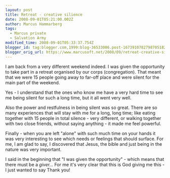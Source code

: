 ```yaml
---
layout: post
title: Retreat - creative silience
date: 2008-09-01T05:21:00.002Z
author: Marcus Hammarberg
tags:
  - Marcus private
  - Salvation Army
modified_time: 2008-09-01T05:33:37.754Z
blogger_id: tag:blogger.com,1999:blog-36533086.post-1673910782798705182
blogger_orig_url: https://www.marcusoft.net/2008/09/retreat-creative-silience.html
---
```


I am
back from a very different weekend indeed. I was given the opportunity
to take part in a retreat organised by our corps (congregation). That
meant that we were 15 people going away to far-off place and were silent
for the main part of the weekend.

Yes - I understand that the ones who know me have a very hard time to
see me being silent for such a long time, but it all went very well.

Also the power and restfulness in being silent was so great. There are
so many experiences that will stay with me for a long, long time; like
eating together with 15 people in total silence - very different, or
walking together with two close friends, without saying anything - it
made me feel powerful.

Finally - when you are left "alone" with such much time on your hands it
was very interesting to see which needs or feelings that should surface.
For me, I am glad to say, I discovered that Jesus, the bible and just
being in the nature was very important.

I said in the beginning that "I was given the opportunity" - which means
that there must be a _giver..._ For me it's very clear that this is God
giving me this - I just wanted to say Thank you!
